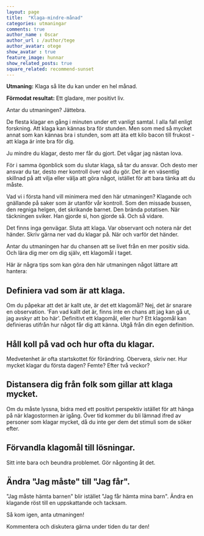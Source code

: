 ```yaml
---
layout: page
title:  "Klaga-mindre-månad"
categories: utmaningar
comments: true
author_name : Oscar
author_url : /author/tege
author_avatar: otege
show_avatar : true
feature_image: hunnar
show_related_posts: true
square_related: recommend-sunset
---
```



**Utmaning:** Klaga så lite du kan under en hel månad.


**Förmodat resultat:** Ett gladare, mer positivt liv.

Antar du utmaningen? Jättebra. 

De flesta klagar en gång i minuten under ett vanligt samtal. I alla fall enligt forskning. Att klaga kan kännas bra för stunden. Men som med så mycket annat som kan kännas bra i stunden, som att äta ett kilo bacon till frukost - att klaga är inte bra för dig.


Ju mindre du klagar, desto mer får du gjort. Det vågar jag nästan lova.

För i samma ögonblick som du slutar klaga, så tar du ansvar. Och desto mer ansvar du tar, desto mer kontroll över vad du gör. Det är en väsentlig skillnad på att vilja eller välja att göra något, istället för att bara tänka att du måste. 


Vad vi i första hand vill minimera med den här utmaningen? Klagande och gnällande på saker som är utanför vår kontroll.
Som den missade bussen, den regniga helgen, det skrikande barnet. Den brända potatisen. När täckningen sviker. Han gjorde si, hon gjorde så. Och så vidare.

Det finns inga genvägar. Sluta att klaga. Var observant och notera när det händer. Skriv gärna ner vad du klagar på. När
och varför det händer.
 
Antar du utmaningen har du chansen att se livet från en mer positiv sida.
Och lära dig mer om dig själv, ett klagomål i taget.

Här är några tips som kan göra den här utmaningen något lättare att hantera:



## Definiera vad som är att klaga.

Om du påpekar att det är kallt ute, är det ett klagomål? Nej, det är snarare en observation. 
'Fan vad kallt det är, finns inte en chans att jag kan gå ut, jag avskyr att bo här'. Definitivt ett klagomål, eller hur? 
Ett klagomål kan definieras utifrån hur något får dig att känna. Utgå från din egen definition.

## Håll koll på vad och hur ofta du klagar.

Medvetenhet är ofta startskottet för förändring. Obervera, skriv ner. Hur mycket klagar du första dagen?
Femte? Efter två veckor?


## Distansera dig från folk som gillar att klaga mycket.

Om du måste lyssna, bidra med ett positivt perspektiv istället för att hänga på när klagostormen
är igång. Över tid kommer du bli lämnad ifred av personer som klagar mycket, då du inte ger dem det
stimuli som de söker efter.

## Förvandla klagomål till lösningar.

Sitt inte bara och beundra problemet. Gör någonting åt det.

## Ändra "Jag måste" till "Jag får".

"Jag måste hämta barnen" blir istället "Jag får hämta mina barn". Ändra en klagande röst till en uppskattande och tacksam.

Så kom igen, anta utmaningen!

Kommentera och diskutera gärna under tiden du tar den!

